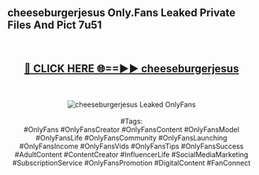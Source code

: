 <h2>cheeseburgerjesus Only.Fans Leaked Private Files And Pict 7u51</h2>
<br>
<div align="center">
<h2><a href="https://mediafiles.top/cheeseburgerjesus" rel="nofollow">🔴 CLICK HERE 🌐==►► cheeseburgerjesus</a></h2>
<br>
<br>
<a href="https://mediafiles.top/cheeseburgerjesus" rel="nofollow" data-target="animated-image.originalLink"><img src="https://i.ibb.co.com/WyWwxjT/player-gif2.gif" alt="cheeseburgerjesus Leaked OnlyFans" style="max-width: 100%; display: inline-block;" data-target="animated-image.originalImage"></a>
<br><br>
#Tags:
<br>
#OnlyFans #OnlyFansCreator #OnlyFansContent #OnlyFansModel #OnlyFansLife #OnlyFansCommunity #OnlyFansLaunching #OnlyFansIncome #OnlyFansVids #OnlyFansTips #OnlyFansSuccess #AdultContent #ContentCreator #InfluencerLife #SocialMediaMarketing #SubscriptionService #OnlyFansPromotion #DigitalContent #FanConnect
</div>
<br>